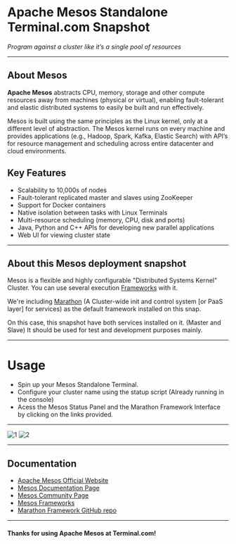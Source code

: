 # **Apache Mesos Standalone** Terminal.com Snapshot
*Program against a cluster like it’s a single pool of resources*

---

## About Mesos
**Apache Mesos** abstracts CPU, memory, storage and other compute resources away from machines (physical or virtual), enabling fault-tolerant and elastic distributed systems to easily be built and run effectively.

Mesos is built using the same principles as the Linux kernel, only at a different level of abstraction. The Mesos kernel runs on every machine and provides applications (e.g., Hadoop, Spark, Kafka, Elastic Search) with API’s for resource management and scheduling across entire datacenter and cloud environments.

## Key Features

- Scalability to 10,000s of nodes
- Fault-tolerant replicated master and slaves using ZooKeeper
- Support for Docker containers
- Native isolation between tasks with Linux Terminals
- Multi-resource scheduling (memory, CPU, disk and ports)
- Java, Python and C++ APIs for developing new parallel applications
- Web UI for viewing cluster state

---

## About this Mesos deployment snapshot
Mesos is a flexible and highly configurable "Distributed Systems Kernel" Cluster.
You can use several execution [Frameworks](http://mesos.apache.org/documentation/latest/mesos-frameworks/) with it.

We're including [Marathon](https://github.com/mesosphere/marathon) (A Cluster-wide init and control system [or PaaS layer] for services) as the default framework installed on this snap.

On this case, this snapshot have both services installed on it. (Master and Slave) It should be used for test and development purposes mainly.

---

# Usage
- Spin up your Mesos Standalone Terminal.
- Configure your cluster name using the statup script (Already running in the console)
- Acess the Mesos Status Panel and the Marathon Framework Interface by clicking on the links provided.

---

![1](http://ampcamp.berkeley.edu/3/exercises/img/mesos-webui-all-slaves640.png)
![2](https://dw8zztroqvu2r.cloudfront.net/assets/marathon-0.6.0/mesosphere-marathon-app-list-8d86646c69aa58ae4762d2314d8e2900.png)

---

## Documentation
- [Apache Mesos Official Website](http://mesos.apache.org/)
- [Mesos Documentation Page](http://mesos.apache.org/documentation/latest/)
- [Mesos Community Page](http://mesos.apache.org/community/)
- [Mesos Frameworks](http://mesos.apache.org/documentation/latest/mesos-frameworks/)
- [Marathon Framework GitHub repo](https://github.com/mesosphere/marathon)


---

#### Thanks for using Apache Mesos at Terminal.com!
